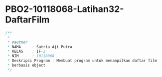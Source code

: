 # PBO2-10118068-Latihan32-DaftarFilm
```java
/**
 *
 * @author
 * NAMA     : Satria Aji Putra
 * KELAS    : IF-2
 * NIM      : 10118068
 * Deskripsi Program : Membuat program untuk menampilkan daftar film
 * berbasis object
 */
```
